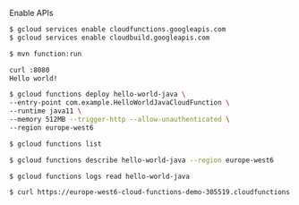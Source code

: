 Enable APIs

```bash
$ gcloud services enable cloudfunctions.googleapis.com
$ gcloud services enable cloudbuild.googleapis.com
```


```bash
$ mvn function:run
```

```bash
curl :8080
Hello world!
```

```bash
$ gcloud functions deploy hello-world-java \
--entry-point com.example.HelloWorldJavaCloudFunction \
--runtime java11 \
--memory 512MB --trigger-http --allow-unauthenticated \
--region europe-west6 
```

```bash
$ gcloud functions list
```

```bash
$ gcloud functions describe hello-world-java --region europe-west6
```

```bash
$ gcloud functions logs read hello-world-java
```

```bash
$ curl https://europe-west6-cloud-functions-demo-305519.cloudfunctions.net/hello-world-java
```

